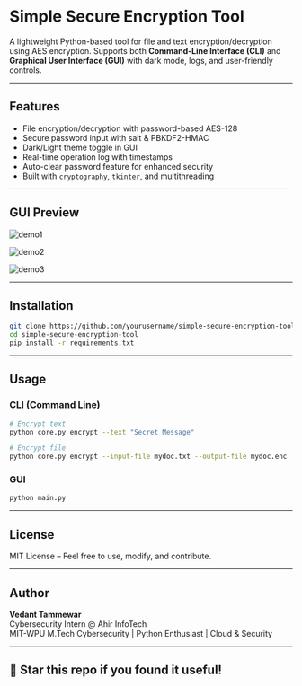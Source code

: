 # Simple Secure Encryption Tool

A lightweight Python-based tool for file and text encryption/decryption using AES encryption. Supports both **Command-Line Interface (CLI)** and **Graphical User Interface (GUI)** with dark mode, logs, and user-friendly controls.

---

## Features

-  File encryption/decryption with password-based AES-128
-  Secure password input with salt & PBKDF2-HMAC
-  Dark/Light theme toggle in GUI
-  Real-time operation log with timestamps
-  Auto-clear password feature for enhanced security
-  Built with `cryptography`, `tkinter`, and multithreading

---

## GUI Preview

![demo1](https://github.com/user-attachments/assets/c958f4b8-3313-4ece-ad7b-1a5d8330bee2)

![demo2](https://github.com/user-attachments/assets/bc61fb82-8c42-40e2-833f-bf5aaa4a3c78)

![demo3](https://github.com/user-attachments/assets/8c6994cf-25fb-4ee7-921d-398f106a40c3)


---

##  Installation

```bash
git clone https://github.com/yourusername/simple-secure-encryption-tool.git
cd simple-secure-encryption-tool
pip install -r requirements.txt
```

---

##  Usage

### CLI (Command Line)

```bash
# Encrypt text
python core.py encrypt --text "Secret Message"

# Encrypt file
python core.py encrypt --input-file mydoc.txt --output-file mydoc.enc
```

### GUI

```bash
python main.py
```

---

##  License

MIT License – Feel free to use, modify, and contribute.

---

##  Author

**Vedant Tammewar**  
Cybersecurity Intern @ Ahir InfoTech  
MIT-WPU M.Tech Cybersecurity | Python Enthusiast | Cloud & Security

---

## 🌟 Star this repo if you found it useful!
